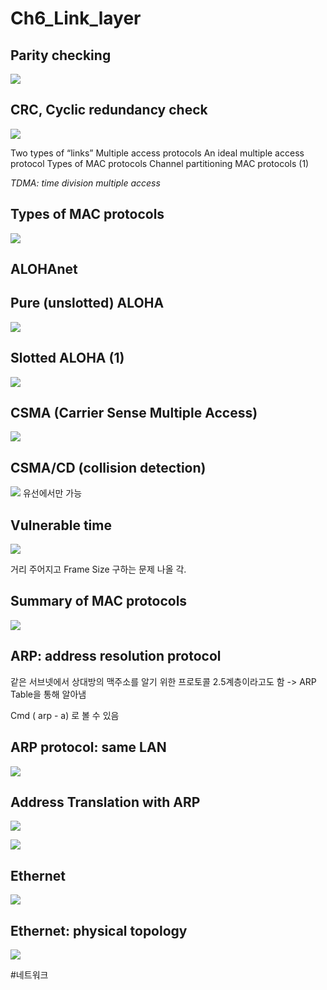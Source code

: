 # Ch6_Link_layer

## Parity checking
![](Ch6_Link_layer/099638D3-050B-4421-830D-88DC5167DDB2.png)


## CRC, Cyclic redundancy check
![](Ch6_Link_layer/36B6F71E-5B83-47C4-92CA-76026E8A96AE.png)

Two types of “links” 
Multiple access protocols
An ideal multiple access protocol
Types of MAC protocols
Channel partitioning MAC protocols (1)

*TDMA: time division multiple access*


## Types of MAC protocols
![](Ch6_Link_layer/A42BF00B-050B-458D-BFC6-3066AD39A584.png)


## ALOHAnet 
## Pure (unslotted) ALOHA

![](Ch6_Link_layer/4DF3C033-BBFB-4D68-B623-FAB6902E2728.png)


## Slotted ALOHA (1)
![](Ch6_Link_layer/8E99E9DE-7B03-4F7A-ABEB-8CF55ABFBBB3.png)


## CSMA (Carrier Sense Multiple Access)
![](Ch6_Link_layer/A7306AA6-B077-473A-9F20-0EE6E74FFD02.png)


## CSMA/CD (collision detection)
![](Ch6_Link_layer/E2DB392E-7C14-4167-95D0-D5C54A196453.png)
유선에서만 가능

## Vulnerable time
![](Ch6_Link_layer/BFF5672C-BF9A-4F5B-B2C8-AAE005F94D66.png)

거리 주어지고 Frame Size 구하는 문제 나올 각.

## Summary of MAC protocols
![](Ch6_Link_layer/94C27800-776A-4EEB-ABE4-AF9EF58B8489.png)


## ARP: address resolution protocol
같은 서브넷에서 상대방의 맥주소를 알기 위한 프로토콜
2.5계층이라고도 함
-> ARP Table을 통해 알아냄

Cmd ( arp - a) 로 볼 수 있음


## ARP protocol: same LAN
![](Ch6_Link_layer/96E7A027-1C53-4040-84E1-21F0B3D5466F.png)

## Address Translation with ARP
![](Ch6_Link_layer/ED91C4F1-AA5B-4536-9231-308B8D39FC9E.png)

![](Ch6_Link_layer/7311AB3C-80AF-4597-935D-E200A3F39E9F.png)


## Ethernet 
![](Ch6_Link_layer/389CE071-B92A-4CCE-8866-595579F3A97D.png)

## Ethernet: physical topology
![](Ch6_Link_layer/EFAC86C1-4FF9-4300-84AD-D822D643F937.png)













#네트워크